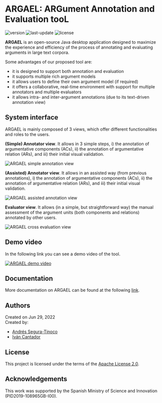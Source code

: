 # ARGAEL: ARGument Annotation and Evaluation tooL
![version](https://img.shields.io/badge/version-2.0-blue)
![last-update](https://img.shields.io/badge/last_update-10/27/2022-orange)
![license](https://img.shields.io/badge/license-Apache_2.0-brightgreen)

**ARGAEL** is an open-source Java desktop application designed to maximize the experience and efficiency of the process of annotating and evaluating arguments in large text corpora.

Some advantages of our proposed tool are:
- it is designed to support both annotation and evaluation
- it supports multiple rich argument models
- it allows users to define their own argument model (if required)
- it offers a collaborative, real-time environment with support for multiple annotators and multiple evaluators
- it allows intra- and inter-argument annotations (due to its text-driven annotation view)

## System interface
ARGAEL is mainly composed of 3 views, which offer different functionalities and roles to the users.

**(Simple) Annotator view**. It allows in 3 simple steps, i) the annotation of argumentative components (ACs), ii) the annotation of argumentative relation (ARs), and iii) their initial visual validation.

![ARGAEL simple annotation view](https://raw.githubusercontent.com/argrecsys/argael/main/images/argael-view-annotation-simple.png)

**(Assisted) Annotator view**. It allows in an assisted way (from previous annotations), i) the annotation of argumentative components (ACs), ii) the annotation of argumentative relation (ARs), and iii) their initial visual validation.

![ARGAEL assisted annotation view](https://raw.githubusercontent.com/argrecsys/argael/main/images/argael-view-annotation-assisted.png)

**Evaluator view**. It allows (in a simple, but straightforward way) the manual assessment of the argument units (both components and relations) annotated by other users.

![ARGAEL cross evaluation view](https://raw.githubusercontent.com/argrecsys/argael/main/images/argael-view-evaluation-cross.png)

## Demo video
In the following link you can see a demo video of the tool.

[![ARGAEL demo video](https://img.youtube.com/vi/8Kfca5YVlE8/default.jpg)](https://youtu.be/8Kfca5YVlE8)

## Documentation
More documentation on ARGAEL can be found at the following <a href="https://github.com/argrecsys/argael/blob/main/code/README.md">link</a>.

## Authors
Created on Jun 29, 2022  
Created by:
- <a href="https://github.com/ansegura7" target="_blank">Andrés Segura-Tinoco</a>
- <a href="http://arantxa.ii.uam.es/~cantador/" target="_blank">Iv&aacute;n Cantador</a>

## License
This project is licensed under the terms of the <a href="https://github.com/argrecsys/argael/blob/main/LICENSE">Apache License 2.0</a>.

## Acknowledgements
This work was supported by the Spanish Ministry of Science and Innovation (PID2019-108965GB-I00).
